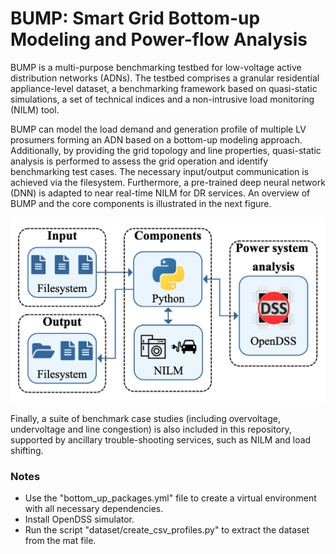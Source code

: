 # BUMP: Smart Grid Bottom-up Modeling and Power-flow Analysis

BUMP is a multi-purpose benchmarking testbed for low-voltage active distribution 
networks (ADNs). The testbed comprises a granular residential appliance-level dataset, 
a benchmarking framework based on quasi-static simulations, a set of technical 
indices and a non-intrusive load monitoring (NILM) tool. 

BUMP can model the load demand and generation profile of multiple LV prosumers 
forming an ADN based on a bottom-up modeling approach. Additionally, by providing 
the grid topology and line properties, quasi-static analysis is performed to assess 
the grid operation and identify benchmarking test cases. The necessary input/output 
communication is achieved via the filesystem. Furthermore, a pre-trained deep neural 
network (DNN) is adapted to near real-time NILM for DR services. 
An overview of BUMP and the core components is illustrated in the next figure.

<img src="general schema.png" width="600"/>

[comment]: <> (![]&#40;general schema.png&#41;)

Finally, a suite of benchmark case studies (including overvoltage, undervoltage and 
line congestion) is also included in this repository, supported by ancillary 
trouble-shooting services, such as NILM and load shifting.


### Notes
- Use the "bottom_up_packages.yml" file to create a virtual environment with all 
necessary dependencies.
- Install OpenDSS simulator.
- Run the script "dataset/create_csv_profiles.py" to extract the dataset from the mat file. 




